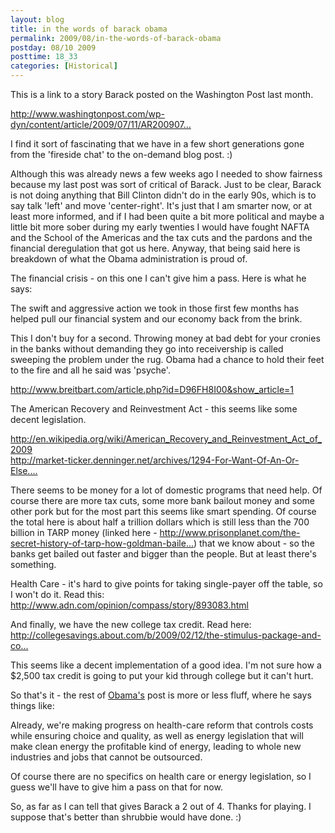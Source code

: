```yaml
---
layout: blog
title: in the words of barack obama
permalink: 2009/08/in-the-words-of-barack-obama
postday: 08/10 2009
posttime: 18_33
categories: [Historical]
---
```


<p>This is a link to a story Barack posted on the Washington Post last month.</p>
<p><a href="http://www.washingtonpost.com/wp-dyn/content/article/2009/07/11/AR2009071100647.html" title="http://www.washingtonpost.com/wp-dyn/content/article/2009/07/11/AR2009071100647.html">http://www.washingtonpost.com/wp-dyn/content/article/2009/07/11/AR200907...</a></p>
<p>I find it sort of fascinating that we have in a few short generations gone from the 'fireside chat' to the on-demand blog post. :)</p>
<p>Although this was already news a few weeks ago I needed to show fairness because my last post was sort of critical of Barack. Just to be clear, Barack is not doing anything that Bill Clinton didn't do in the early 90s, which is to say talk 'left' and move 'center-right'. It's just that I am smarter now, or at least more informed, and if I had been quite a bit more political and maybe a little bit more sober during my early twenties I would have fought NAFTA and the School of the Americas and the tax cuts and the pardons and the financial deregulation that got us here. Anyway, that being said here is breakdown of what the Obama administration is proud of.</p>
<p>The financial crisis - on this one I can't give him a pass. Here is what he says:</p>
<p>The swift and aggressive action we took in those first few months has helped pull our financial system and our economy back from the brink.</p>
<p>This I don't buy for a second. Throwing money at bad debt for your cronies in the banks without demanding they go into receivership is called sweeping the problem under the rug. Obama had a chance to hold their feet to the fire and all he said was 'psyche'.</p>
<p><a href="http://www.breitbart.com/article.php?id=D96FH8I00&amp;show_article=1" title="http://www.breitbart.com/article.php?id=D96FH8I00&amp;show_article=1">http://www.breitbart.com/article.php?id=D96FH8I00&amp;show_article=1</a></p>
<p>The American Recovery and Reinvestment Act - this seems like some decent legislation.</p>
<p><a href="http://en.wikipedia.org/wiki/American_Recovery_and_Reinvestment_Act_of_2009" title="http://en.wikipedia.org/wiki/American_Recovery_and_Reinvestment_Act_of_2009">http://en.wikipedia.org/wiki/American_Recovery_and_Reinvestment_Act_of_2009</a><br />
<a href="http://market-ticker.denninger.net/archives/1294-For-Want-Of-An-Or-Else.html" title="http://market-ticker.denninger.net/archives/1294-For-Want-Of-An-Or-Else.html">http://market-ticker.denninger.net/archives/1294-For-Want-Of-An-Or-Else....</a></p>
<p>There seems to be money for a lot of domestic programs that need help. Of course there are more tax cuts, some more bank bailout money and some other pork but for the most part this seems like smart spending. Of course the total here is about half a trillion dollars which is still less than the 700 billion in TARP money (linked here - <a href="http://www.prisonplanet.com/the-secret-history-of-tarp-how-goldman-bailed-out-goldman%E2%80%A6.html" title="http://www.prisonplanet.com/the-secret-history-of-tarp-how-goldman-bailed-out-goldman%E2%80%A6.html">http://www.prisonplanet.com/the-secret-history-of-tarp-how-goldman-baile...</a>) that we know about - so the banks get bailed out faster and bigger than the people. But at least there's something.</p>
<p>Health Care - it's hard to give points for taking single-payer off the table, so I won't do it. Read this: <a href="http://www.adn.com/opinion/compass/story/893083.html" title="http://www.adn.com/opinion/compass/story/893083.html">http://www.adn.com/opinion/compass/story/893083.html</a></p>
<p>And finally, we have the new college tax credit. Read here: <a href="http://collegesavings.about.com/b/2009/02/12/the-stimulus-package-and-college-costs-an-update-on-the-american-opportunity-tax-credit.htm" title="http://collegesavings.about.com/b/2009/02/12/the-stimulus-package-and-college-costs-an-update-on-the-american-opportunity-tax-credit.htm">http://collegesavings.about.com/b/2009/02/12/the-stimulus-package-and-co...</a></p>
<p>This seems like a decent implementation of a good idea. I'm not sure how a $2,500 tax credit is going to put your kid through college but it can't hurt.</p>
<p>So that's it - the rest of <a href="http://www.washingtonpost.com/wp-dyn/content/article/2009/07/11/AR2009071100647.html">Obama's</a> post is more or less fluff, where he says things like:</p>
<p>Already, we're making progress on health-care reform that controls costs while ensuring choice and quality, as well as energy legislation that will make clean energy the profitable kind of energy, leading to whole new industries and jobs that cannot be outsourced. </p>
<p>Of course there are no specifics on health care or energy legislation, so I guess we'll have to give him a pass on that for now.</p>
<p>So, as far as I can tell that gives Barack a 2 out of 4. Thanks for playing. I suppose that's better than shrubbie would have done. :)</p>
